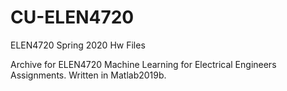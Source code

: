 # CU-ELEN4720
ELEN4720 Spring 2020 Hw Files

Archive for ELEN4720 Machine Learning for Electrical Engineers Assignments.
Written in Matlab2019b.
